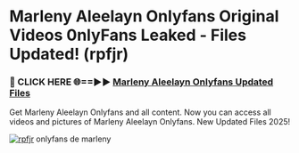 # Marleny Aleelayn Onlyfans Original Videos 0nlyFans Leaked - Files Updated! (rpfjr)

<h3>🔴 CLICK HERE 🌐==►► <a href="https://tinyurl.com/x26r9saj" rel="nofollow">Marleny Aleelayn Onlyfans Updated Files</a></h3>

Get Marleny Aleelayn Onlyfans and all content. Now you can access all videos and pictures of Marleny Aleelayn Onlyfans. New Updated Files 2025!

[![rpfjr](https://i.imgur.com/LkgZPqh.gif)](https://tinyurl.com/x26r9saj)
onlyfans de marleny